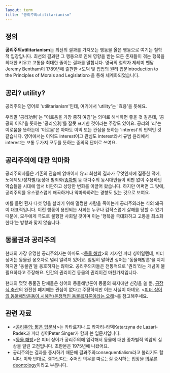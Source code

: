 ```yaml
---
layout: term
title: "공리주의utilitarianism"
---
```

## 정의

**공리주의utilitarianism**는 최선의 결과를 가져오는 행동을 옳은 행동으로 여기는 철학적 입장입니다. 최선의 결과란 그 행동으로 인해 영향을 받는 모든 존재들이 겪는 행복을 최대한 키우고 고통을 최대한 줄이는 결과를 말합니다. 영국의 철학자 제레미 벤담Jeremy Bentham이 1789년에 출판한 \<도덕 및 입법의 원리 입문Introduction to the Principles of Morals and Legislation\>을 통해 체계화되었습니다.

## 공리? utility?

공리주의는 영어로 'utilitarianism'인데, 여기에서 'utility'는 '효용'을 뜻해요.

우리말 '공리功利'는 "이로움을 가장 중히 여김"는 의미로 해석하면 좋을 것 같은데, '공공의 이익'을 뜻하는 '공리公利'를 잘못 표기한 것이라는 주장도 있어요. 공리의 '리'는 이로움을 뜻하는데 '이로움'은 아마도 이익 또는 관심을 뜻하는 'interest'의 번역인 것 같습니다. 영어에서는 이익도 interest이고 관심도 interest라서 규범 윤리에서 interest는 보통 두가지 모두를 뜻하는 중의적 단어로 쓰여요.

## 공리주의에 대한 악마화

공리주의자들은 기존의 관습에 얽매이지 않고 최선의 결과가 무엇인지에 집중한 덕에, 노예제도/성차별/동성애 범죄화/[종차별](/terms/speciesism.html) 등 대다수의 동시대인들이 비판 없이 수용하던 악습들을 시대에 앞서 비판하고 상당한 변화를 이끌어 왔습니다. 하지만 어쩌면 그 탓에, 공리주의를 우스꽝스럽게 왜곡하거나 악마화하려는 경향도 있는 것으로 보여요.

예를 들면 환자 다섯 명을 살리기 위해 멀쩡한 사람을 죽이는게 공리주의라는 식의 왜곡이 대표적입니다. 이런 행동이 용인되는 사회는 누구나 갑작스럽게 살해를 당할 수 있기 때문에, 모두에게 극도로 불행한 사회일 것이며 이는 '행복을 극대화하고 고통을 최소화한다'는 방향과 맞지 않습니다.

## 동물권과 공리주의

현대의 가장 유명한 공리주의자는 아마도 \<[동물 해방](/2019/07/28/animal-liberation.html)\>의 저자인 피터 싱어일텐데, 피터 싱어는 동물권 옹호자로 널리 알려져 있어요. 엄밀히 말하면 싱어는 '동물해방론'을 지지하지만 '동물권'을 옹호하지는 않아요. 공리주의자들은 전통적으로 '권리'라는 개념이 불필요하다고 주장해요. 인간의 권리이건 동물의 권리이건 마찬가지입니다.

현대의 몇몇 동물권 단체들은 싱어의 동물해방론이 동물의 복지에만 신경을 쓸 뿐, [공장식 축산](/terms/factory-farming.html)의 완전한 폐지에는 관심이 없다고 주장하지만 이는 사실이 아녜요. \<[피터 싱어의 동물해방운동이 시혜적/온정적인 동물복지론이라는 오해](/2019/07/21/singer-on-animal-liberation.html)\>를 참고해주세요.

## 관련 자료

* \<[공리주의: 짧은 입문서](/2020/02/01/utilitarianism-a-very-short-introduction.html)\>는 카타르지나 드 라자리-라덱Katarzyna de Lazari-Radek과 피터 싱어Peter Singer가 함께 쓴 입문서입니다.
* \<[동물 해방](/2019/07/28/animal-liberation.html)\>은 피터 싱어가 공리주의에 입각해서 동물에 대한 종차별적 억압의 실상을 알린 고전입니다. 초판본은 1975년에 나왔어요.
* 공리주의는 결과를 중시하기 때문에 결과주의consequentialism라고 불리기도 합니다. 이와 반대로, 결과보다는 주어진 의무를 따르는걸 중시하는 입장을 [의무론deontology](/terms/deontology.html)이라고 부릅니다.
